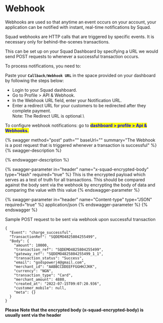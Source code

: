 # Webhook

Webhooks are used so that anytime an event occurs on your account, your application can be notified with instant, real-time notifications by Squad.

Squad webhooks are HTTP calls that are triggered by specific events. It is necessary only for behind-the-scenes transactions.&#x20;

This can be set up on your Squad Dashboard by specifying a URL we would send POST requests to whenever a successful transaction occurs.&#x20;

To process notifications, you need to:

Paste your **`Callback/Webhook URL`** in the space provided on your dashboard by following the steps below:

* Login to your Squad dashboard.&#x20;
* Go to Profile > API & Webhook.
* In the Webhook URL field, enter your Notification URL.
* Enter a redirect URL for your customers to be redirected after they complete payment. \
  Note: The Redirect URL is optional.\


To configure webhook notifications: go to <mark style="color:blue;">**dashboard > profile > Api & Webhooks.**</mark>

{% swagger method="post" path="" baseUrl="" summary="The Webhook is a post request that is triggered whenever a transaction is successful" %}
{% swagger-description %}

{% endswagger-description %}

{% swagger-parameter in="header" name="x-squad-encrypted-body" type="Hash" required="true" %}
This is the encrypted payload which serves as a test of truth for all transactions. This should be compared against the body sent via the webhook by encrypting the body of data and comparing the value with this value
{% endswagger-parameter %}

{% swagger-parameter in="header" name="Content-type" type="JSON" required="true" %}
application/json
{% endswagger-parameter %}
{% endswagger %}

Sample POST request to be sent via webhook upon successful transaction

```
{
  "Event": "charge_successful",
  "TransactionRef": "SQDEMO4825804255499",
  "Body": {
    "amount": 10000,
    "transaction_ref": "SQDEMO4825804255499",
    "gateway_ref": "SQDEMO4825804255499_1_1",
    "transaction_status": "Success",
    "email": "godspowerj4@gmail.com",
    "merchant_id": "AABBCCDDEEFFGGHHJJKK",
    "currency": "NGN",
    "transaction_type": "Card",
    "merchant_amount": 4880,
    "created_at": "2022-07-15T09:07:20.936",
    "customer_mobile": null,
    "meta": {}
  }
}
```

**Please Note that the encrypted body (x-squad-encrypted-body) is usually sent via the header**
